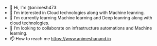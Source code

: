 - 👋 Hi, I’m @animesh473
- 👀 I’m interested in Cloud technologies along with Machine leanring.
- 🌱 I’m currently learning Machine learning and Deep leanring  along with cloud technologies.
- 💞️ I’m looking to collaborate on infrastructure automations and Machine learning.
- 📫 How to reach me https://www.animeshanand.in

<!---
animesh473/animesh473 is a ✨ special ✨ repository because its `README.md` (this file) appears on your GitHub profile.
You can click the Preview link to take a look at your changes.
--->
